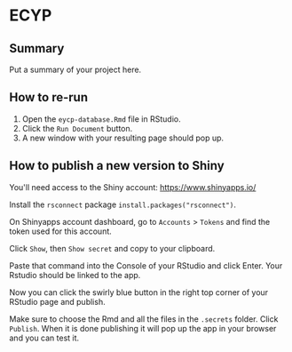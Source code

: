 # ECYP

## Summary
Put a summary of your project here.

## How to re-run
1. Open the `eycp-database.Rmd` file in RStudio.
2. Click the `Run Document` button.
3. A new window with your resulting page should pop up.

## How to publish a new version to Shiny
You'll need access to the Shiny account: https://www.shinyapps.io/

Install the `rsconnect` package `install.packages("rsconnect")`. 

On Shinyapps account dashboard, go to `Accounts` > `Tokens` and find the token used for this account. 

Click `Show`, then `Show secret` and copy to your clipboard. 

Paste that command into the Console of your RStudio and click Enter. 
Your Rstudio should be linked to the app. 

Now you can click the swirly blue button in the right top corner of your RStudio page and publish. 

Make sure to choose the Rmd and all the files in the `.secrets` folder. 
Click `Publish`. When it is done publishing it will pop up the app in your browser and you can test it. 
